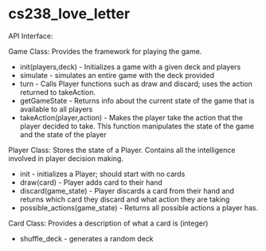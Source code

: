 # cs238_love_letter

API Interface:

Game Class:
  Provides the framework for playing the game.
  * init(players,deck) - Initializes a game with a given deck and players
  * simulate - simulates an entire game with the deck provided
  * turn - Calls Player functions such as draw and discard; uses the action returned to takeAction.
  * getGameState - Returns info about the current state of the game that is available to all players
  * takeAction(player,action) - Makes the player take the action that the player decided to take. This function manipulates the state of the game and the state of the player
  
  
Player Class:
  Stores the state of a Player. Contains all the intelligence involved in player decision making.
  * init - initializes a Player; should start with no cards
  * draw(card) - Player adds card to their hand
  * discard(game_state) - Player discards a card from their hand and returns which card they discard and what action they are taking
  * possible_actions(game_state) - Returns all possible actions a player has.
  
  
Card Class:
  Provides a description of what a card is (integer)
  * shuffle_deck - generates a random deck

